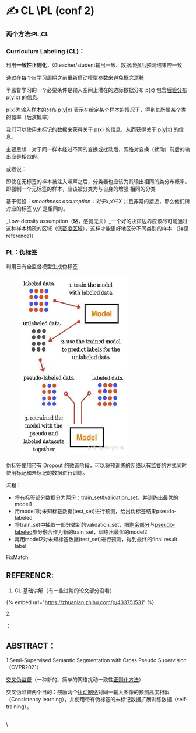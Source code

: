# ✍ CL \PL (conf 2)

### 两个方法:PL,CL

### Curriculum Labeling (CL)：

利用**一致性正则化**，如teacher/student输出一致、数据增强后预测结果应一致

通过在每个自学习周期之前重新启动模型参数来避免[概念漂移](https://www.zhihu.com/search?q=%E6%A6%82%E5%BF%B5%E6%BC%82%E7%A7%BB\&search\_source=Entity\&hybrid\_search\_source=Entity\&hybrid\_search\_extra=%7B%22sourceType%22%3A%22article%22%2C%22sourceId%22%3A%22530860794%22%7D)



半监督学习的一个必要条件是输入空间上潜在的边际数据分布 p(x) 包含[后验分布](https://www.zhihu.com/search?q=%E5%90%8E%E9%AA%8C%E5%88%86%E5%B8%83\&search\_source=Entity\&hybrid\_search\_source=Entity\&hybrid\_search\_extra=%7B%22sourceType%22%3A%22article%22%2C%22sourceId%22%3A%22433751531%22%7D) p(y|x) 的信息.

p(x)为输入样本的分布      p(y|x) 表示在给定某个样本的情况下，得到其所属某个类的概率（后演概率）

我们可以使用未标记的数据来获得关于 p(x) 的信息，从而获得关于 p(y|x) 的信息。



主要思想：对于同一样本经过不同的变换或扰动后，网络对变换（扰动）前后的输出应是相似的。

或者说：

即使在无标签的样本被注入噪声之后，分类器也应该为其输出相同的类分布概率。即强制一个无标签的样本，应该被分类为与自身的增强 相同的分类

基于假设：_smoothness assumption：对于x_,x′∈X 并且非常的接近，那么他们所对应的标签 y,y′ 是相同的。

_Low-density assumption（略，感觉无关）_一个好的决策边界应该尽可能通过这种样本稀疏的区域（[低密度区域](https://www.zhihu.com/search?q=%E4%BD%8E%E5%AF%86%E5%BA%A6%E5%8C%BA%E5%9F%9F\&search\_source=Entity\&hybrid\_search\_source=Entity\&hybrid\_search\_extra=%7B%22sourceType%22%3A%22article%22%2C%22sourceId%22%3A%22433751531%22%7D)），这样才能更好地区分不同类别的样本 （详见reference1）

### PL：伪标签

利用已有全监督模型生成伪标签

<figure><img src="../../.gitbook/assets/image (5).png" alt=""><figcaption></figcaption></figure>

伪标签使用带有 Dropout 的微调阶段，可以将预训练的网络以有监督的方式同时使用标记和未标记的数据进行训练。

流程：

* 将有标签部分数据分为两份：train\_set&[validation\_set](https://www.zhihu.com/search?q=validation\_set\&search\_source=Entity\&hybrid\_search\_source=Entity\&hybrid\_search\_extra=%7B%22sourceType%22%3A%22article%22%2C%22sourceId%22%3A%22116065447%22%7D)，并训练出最优的model1
* 用model1对未知标签数据(test\_set)进行预测，给出伪标签结果pseudo-labeled
* 将train\_set中抽取一部分做新的validation\_set，把[剩余部分](https://www.zhihu.com/search?q=%E5%89%A9%E4%BD%99%E9%83%A8%E5%88%86\&search\_source=Entity\&hybrid\_search\_source=Entity\&hybrid\_search\_extra=%7B%22sourceType%22%3A%22article%22%2C%22sourceId%22%3A%22116065447%22%7D)与[pseudo-labeled](https://www.zhihu.com/search?q=pseudo-labeled\&search\_source=Entity\&hybrid\_search\_source=Entity\&hybrid\_search\_extra=%7B%22sourceType%22%3A%22article%22%2C%22sourceId%22%3A%22116065447%22%7D)部分融合作为新的train\_set，训练出最优的model2
* 再用model2对未知标签数据(test\_set)进行预测，得到最终的final result label





FixMatch





## REFERENCR:

1. CL 基础讲解（有一些进阶的论文部分没看）

{% embed url="https://zhuanlan.zhihu.com/p/433751531" %}

2\.

：





## ABSTRACT：

1.Semi-Supervised Semantic Segmentation with Cross Pseudo Supervision（CVPR2021）

[交叉伪监督](https://www.zhihu.com/search?q=%E4%BA%A4%E5%8F%89%E4%BC%AA%E7%9B%91%E7%9D%A3\&search\_source=Entity\&hybrid\_search\_source=Entity\&hybrid\_search\_extra=%7B%22sourceType%22%3A%22article%22%2C%22sourceId%22%3A%22433751531%22%7D)（一种新的、简单的网络扰动一致性[正则化方法](https://www.zhihu.com/search?q=%E6%AD%A3%E5%88%99%E5%8C%96%E6%96%B9%E6%B3%95\&search\_source=Entity\&hybrid\_search\_source=Entity\&hybrid\_search\_extra=%7B%22sourceType%22%3A%22article%22%2C%22sourceId%22%3A%22433751531%22%7D)）&#x20;

交叉伪监督两个目的：鼓励两个[扰动网络](https://www.zhihu.com/search?q=%E6%89%B0%E5%8A%A8%E7%BD%91%E7%BB%9C\&search\_source=Entity\&hybrid\_search\_source=Entity\&hybrid\_search\_extra=%7B%22sourceType%22%3A%22article%22%2C%22sourceId%22%3A%22433751531%22%7D)对同一输入图像的预测高度相似（Consistency learning），并使用带有伪标签的未标记数据扩展训练数据（self-training）。

\
\


